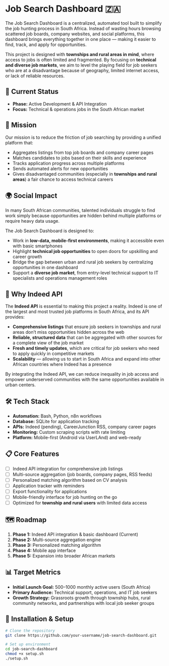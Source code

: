 # Job Search Dashboard 🇿🇦

The Job Search Dashboard is a centralized, automated tool built to simplify the job hunting process in South Africa. Instead of wasting hours browsing scattered job boards, company websites, and social platforms, this dashboard brings everything together in one place — making it easier to find, track, and apply for opportunities.  

This project is designed with **townships and rural areas in mind**, where access to jobs is often limited and fragmented. By focusing on **technical and diverse job markets**, we aim to level the playing field for job seekers who are at a disadvantage because of geography, limited internet access, or lack of reliable resources.

## 🚀 Current Status
- **Phase:** Active Development & API Integration  
- **Focus:** Technical & operations jobs in the South African market  

## 🎯 Mission
Our mission is to reduce the friction of job searching by providing a unified platform that:  
- Aggregates listings from top job boards and company career pages  
- Matches candidates to jobs based on their skills and experience  
- Tracks application progress across multiple platforms  
- Sends automated alerts for new opportunities  
- Gives disadvantaged communities (especially in **townships and rural areas**) a fair chance to access technical careers  

## 🌍 Social Impact
In many South African communities, talented individuals struggle to find work simply because opportunities are hidden behind multiple platforms or require heavy data usage.  

The Job Search Dashboard is designed to:  
- Work in **low-data, mobile-first environments**, making it accessible even with basic smartphones  
- Highlight **technical job opportunities** to open doors for upskilling and career growth  
- Bridge the gap between urban and rural job seekers by centralizing opportunities in one dashboard  
- Support a **diverse job market**, from entry-level technical support to IT specialists and operations management roles  

## 🤝 Why Indeed API
The **Indeed API** is essential to making this project a reality. Indeed is one of the largest and most trusted job platforms in South Africa, and its API provides:  
- **Comprehensive listings** that ensure job seekers in townships and rural areas don’t miss opportunities hidden across the web  
- **Reliable, structured data** that can be aggregated with other sources for a complete view of the job market  
- **Fresh and timely updates**, which are critical for job seekers who need to apply quickly in competitive markets  
- **Scalability** — allowing us to start in South Africa and expand into other African countries where Indeed has a presence  

By integrating the Indeed API, we can reduce inequality in job access and empower underserved communities with the same opportunities available in urban centers.

## 🛠️ Tech Stack
- **Automation:** Bash, Python, n8n workflows  
- **Database:** SQLite for application tracking  
- **APIs:** Indeed (pending), CareerJunction RSS, company career pages  
- **Monitoring:** Custom scraping scripts with rate limiting  
- **Platform:** Mobile-first (Android via UserLAnd) and web-ready  

## 📋 Core Features
- [ ] Indeed API integration for comprehensive job listings  
- [ ] Multi-source aggregation (job boards, company pages, RSS feeds)  
- [ ] Personalized matching algorithm based on CV analysis  
- [ ] Application tracker with reminders  
- [ ] Export functionality for applications  
- [ ] Mobile-friendly interface for job hunting on the go  
- [ ] Optimized for **township and rural users** with limited data access  

## 🗺️ Roadmap
1. **Phase 1:** Indeed API integration & basic dashboard (Current)  
2. **Phase 2:** Multi-source aggregation engine  
3. **Phase 3:** Personalized matching algorithm  
4. **Phase 4:** Mobile app interface  
5. **Phase 5:** Expansion into broader African markets  

## 📊 Target Metrics
- **Initial Launch Goal:** 500–1000 monthly active users (South Africa)  
- **Primary Audience:** Technical support, operations, and IT job seekers  
- **Growth Strategy:** Grassroots growth through township hubs, rural community networks, and partnerships with local job seeker groups  

## 🔧 Installation & Setup
```bash
# Clone the repository
git clone https://github.com/your-username/job-search-dashboard.git

# Set up environment
cd job-search-dashboard
chmod +x setup.sh
./setup.sh

